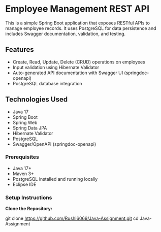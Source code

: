 # Employee Management REST API

This is a simple Spring Boot application that exposes RESTful APIs to manage employee records. It uses PostgreSQL for data persistence and includes Swagger documentation, validation, and testing.

## Features

- Create, Read, Update, Delete (CRUD) operations on employees
- Input validation using Hibernate Validator
- Auto-generated API documentation with Swagger UI (springdoc-openapi)
- PostgreSQL database integration


## Technologies Used

- Java 17
- Spring Boot
- Spring Web
- Spring Data JPA
- Hibernate Validator
- PostgreSQL
- Swagger/OpenAPI (springdoc-openapi)


### Prerequisites

- Java 17+
- Maven 3+
- PostgreSQL installed and running locally
- Eclipse IDE


### Setup Instructions

**Clone the Repository:**

   git clone https://github.com/Rushi6069/Java-Assignment.git
   cd Java-Assignment
